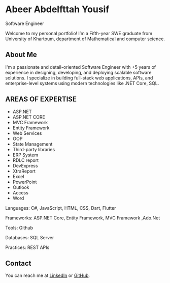 # Abeer Abdelfttah Yousif
Software Engineer

Welcome to my personal portfolio! I’m a Fifth-year SWE graduate from University of Khartoum, department of Mathematical and computer science.

## About Me
I'm a passionate and detail-oriented Software Engineer with +5 years of experience in designing, developing, and deploying scalable software solutions. I specialize in building full-stack web applications, APIs, and enterprise-level systems using modern technologies like .NET Core, SQL.
## AREAS OF EXPERTISE
- ASP.NET 
- ASP.NET CORE 
- MVC Framework 
- Entity Framework 
- Web Services 
- OOP      
- State Management 
- Third-party libraries 
- ERP System                           
- RDLC report 
- DevExpress 
- XtraReport 
- Excel 
- PowerPoint 
- Outlook 
- Access 
- Word 

Languages: C#, JavaScript, HTML, CSS, Dart, Flutter

Frameworks: ASP.NET Core, Entity Framework, MVC Framework ,Ado.Net

Tools: Github

Databases: SQL Server

Practices: REST APIs
## Contact
You can reach me at [LinkedIn](https://www.linkedin.com/in/abeer-abdelfttah-645917167/) or [GitHub](https://github.com/AbeerFtah7).
